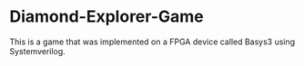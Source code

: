 # Diamond-Explorer-Game
This is a game that was implemented on a FPGA device called Basys3 using Systemverilog. 
